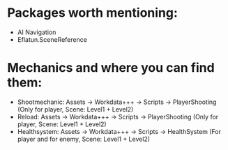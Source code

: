 # Packages worth mentioning:
- AI Navigation
- Eflatun.SceneReference

# Mechanics and where you can find them:
- Shootmechanic:
    Assets -> Workdata+++ -> Scripts -> PlayerShooting
    (Only for player, Scene: Level1 + Level2)
- Reload:
    Assets -> Workdata+++ -> Scripts -> PlayerShooting
    (Only for player, Scene: Level1 + Level2)
- Healthsystem:
    Assets -> Workdata+++ -> Scripts -> HealthSystem
    (For player and for enemy, Scene: Level1 + Level2)
